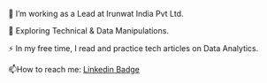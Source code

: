 🔭 I’m working as a Lead at Irunwat India Pvt Ltd.

🌱 Exploring Technical & Data Manipulations.

⚡ In my free time, I read and practice tech articles on Data Analytics.

📫How to reach me: [Linkedin Badge](https://www.linkedin.com/in/javed-ali-05b85917a?utm_source=share&utm_campaign=share_via&utm_content=profile&utm_medium=android_app)

